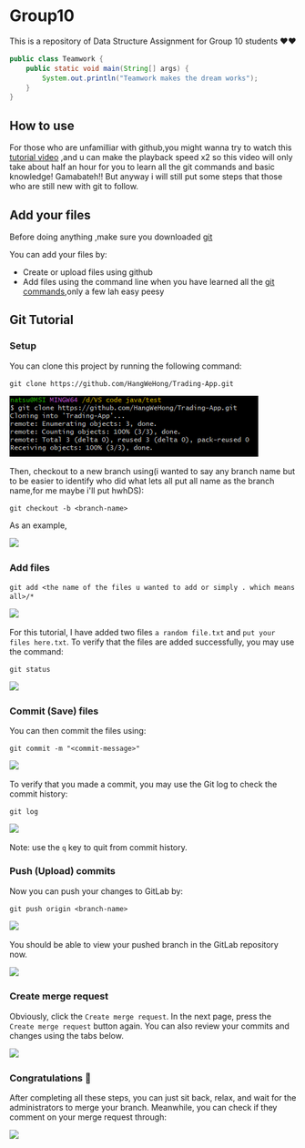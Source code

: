 # Group10

This is a repository of Data Structure Assignment for Group 10 students ❤❤

```java
public class Teamwork {
    public static void main(String[] args) {
        System.out.println("Teamwork makes the dream works");
    }
}
```

## How to use

For those who are unfamilliar with github,you might wanna try to watch this [tutorial video](https://www.youtube.com/watch?v=RGOj5yH7evk) ,and u can make the playback speed x2 so this video will only take about half an hour for you to learn all the git commands and basic knowledge! Gamabateh!! But anyway i will still put some steps that those who are still new with git to follow.

## Add your files
Before doing anything ,make sure you downloaded [git](https://www.atlassian.com/git/tutorials/install-git?section=git-for-mac-installer)

You can add your files by:

- Create or upload files using github
- Add files using the command line when you have learned all the [git commands](https://gist.github.com/gwenf/19e5748a5391929e8e938a22c8a4b3f2),only a few lah easy peesy


## Git Tutorial

### Setup

You can clone this project by running the following command:

```shell
git clone https://github.com/HangWeHong/Trading-App.git
```

![](Image/ReadMe1.png)

Then, checkout to a new branch using(i wanted to say any branch name but to be easier to identify who did what lets all put all name as the branch name,for me maybe i'll put hwhDS):

```shell
git checkout -b <branch-name>
```

As an example,

![](docs/readme02.PNG)


### Add files

```shell
git add <the name of the files u wanted to add or simply . which means all>/*
```

![](docs/readme03.PNG)

For this tutorial, I have added two files `a random file.txt` and `put your files here.txt`.
To verify that the files are added successfully, you may use the command:

```shell
git status
```

![](docs/readme04.PNG)

### Commit (Save) files

You can then commit the files using:

```shell
git commit -m "<commit-message>"
```

![](docs/readme05.PNG)

To verify that you made a commit, you may use the Git log to check the commit history:

```shell
git log
```

![](docs/readme06.PNG)

Note: use the `q` key to quit from commit history.

### Push (Upload) commits

Now you can push your changes to GitLab by:

```shell
git push origin <branch-name>
```

![](docs/readme07.PNG)

You should be able to view your pushed branch in the GitLab repository now.

![](docs/readme08.PNG)

### Create merge request

Obviously, click the `Create merge request`. In the next page, press the `Create merge request` button again.
You can also review your commits and changes using the tabs below.

![](docs/readme09.PNG)

### Congratulations 🎉

After completing all these steps, you can just sit back, relax, and wait for the administrators to merge your branch.
Meanwhile, you can check if they comment on your merge request through:

![](docs/readme10.PNG)
